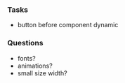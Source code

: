 ### Tasks
- button before component dynamic


### Questions
- fonts?
- animations?
- small size width?

